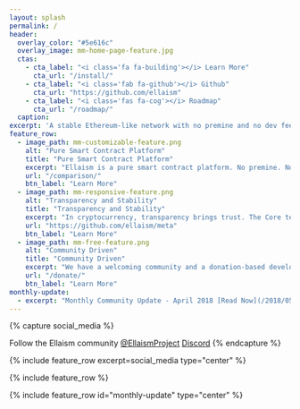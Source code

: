 ```yaml
---
layout: splash
permalink: /
header:
  overlay_color: "#5e616c"
  overlay_image: mm-home-page-feature.jpg
  ctas:
    - cta_label: "<i class='fa fa-building'></i> Learn More"
      cta_url: "/install/"
    - cta_label: "<i class='fab fa-github'></i> Github"
      cta_url: "https://github.com/ellaism"
    - cta_label: "<i class='fas fa-cog'></i> Roadmap"
      cta_url: "/roadmap/"
  caption:
excerpt: 'A stable Ethereum-like network with no premine and no dev fees. Monetary policy is enabled with a total supply of 280 million ELLA.<br />'
feature_row:
  - image_path: mm-customizable-feature.png
    alt: "Pure Smart Contract Platform"
    title: "Pure Smart Contract Platform"
    excerpt: "Ellaism is a pure smart contract platform. No premine. No dev fees. Its goal is to create a smart contract platform that is both fair and trustworthy. Learn more about how it compares with other coins."
    url: "/comparison/"
    btn_label: "Learn More"
  - image_path: mm-responsive-feature.png
    alt: "Transparency and Stability"
    title: "Transparency and Stability"
    excerpt: "In cryptocurrency, transparency brings trust. The Core team hold strong transparency in its financial and development process. Our strong principles also build a stable platform."
    url: "https://github.com/ellaism/meta"
    btn_label: "Learn More"
  - image_path: mm-free-feature.png
    alt: "Community Driven"
    title: "Community Driven"
    excerpt: "We have a welcoming community and a donation-based development process. You have full control over the cryptocurrency you use, and can always choose a team you trust to develop Ellaism."
    url: "/donate/"
    btn_label: "Learn More"
monthly-update:
  - excerpt: "Monthly Community Update - April 2018 [Read Now](/2018/05/05/monthly-update-apr-2018/){: .btn}"
---
```


{% capture social_media %}
  <div style="vertical-align: top; display: inline-block;">Follow the Ellaism community</div>
  <div style="display: inline-block;">
    <div>
      <a href="https://twitter.com/ellaismproject" class="btn btn--twitter"><i class="fab fa-twitter"></i> @EllaismProject</a>
      <a href="https://discord.ellaism.org/" class="btn btn--google-plus"><i class="fab fa-discord"></i> Discord</a>
    </div>
    <div class="social-links">
      <a href="https://github.com/ellaism"><i class="fab fa-github"></i></a>
      <a href="https://www.reddit.com/r/ellaism"><i class="fab fa-reddit"></i></a>
      <a href="https://t.me/ellaismcoin"><i class="fab fa-telegram"></i></a>
      <a href="https://www.facebook.com/Ellaism-290479708156909"><i class="fab fa-facebook"></i></a>
      <a href="https://bitcointalk.org/index.php?topic=2168042"><i class="fab fa-bitcoin"></i></a>
    </div>
  </div>
{% endcapture %}

{% include feature_row excerpt=social_media type="center" %}

{% include feature_row %}

{% include feature_row id="monthly-update" type="center" %}
